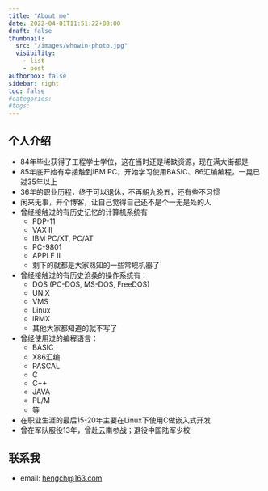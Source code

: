 ```yaml
---
title: "About me"
date: 2022-04-01T11:51:22+08:00
draft: false
thumbnail:
  src: "/images/whowin-photo.jpg"
  visibility: 
    - list
    - post
authorbox: false
sidebar: right
toc: false
#categories:
#togs:
---
```





## 个人介绍
* 84年毕业获得了工程学士学位，这在当时还是稀缺资源，现在满大街都是
* 85年底开始有幸接触到IBM PC，开始学习使用BASIC、86汇编编程，一晃已过35年以上
* 36年的职业历程，终于可以退休，不再朝九晚五，还有些不习惯
* 闲来无事，开个博客，让自己觉得自己还不是个一无是处的人
* 曾经接触过的有历史记忆的计算机系统有
  - PDP-11
  - VAX II
  - IBM PC/XT, PC/AT
  - PC-9801
  - APPLE II
  - 剩下的就都是大家熟知的一些常规机器了
* 曾经接触过的有历史沧桑的操作系统有：
  - DOS (PC-DOS, MS-DOS, FreeDOS)
  - UNIX
  - VMS
  - Linux
  - iRMX
  - 其他大家都知道的就不写了
* 曾经使用过的编程语言：
  - BASIC
  - X86汇编
  - PASCAL
  - C
  - C++
  - JAVA
  - PL/M
  - 等
* 在职业生涯的最后15-20年主要在Linux下使用C做嵌入式开发
* 曾在军队服役13年，曾赴云南参战；退役中国陆军少校

## 联系我
* email: hengch@163.com
